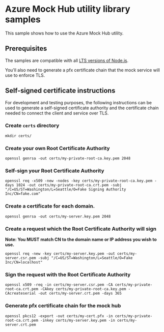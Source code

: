 # Azure Mock Hub utility library samples

This sample shows how to use the Azure Mock Hub utility.

## Prerequisites

The samples are compatible with all [LTS versions of Node.js](https://github.com/nodejs/release#release-schedule).

You'll also need to generate a pfx certificate chain that the mock service
will use to enforce TLS.

## Self-signed certificate instructions

For development and testing purposes, the following instructions
can be used to generate a self-signed certificate authority and
the certificate chain needed to connect the client and service over TLS.

### Create `certs` directory

```
mkdir certs/
```

### Create your own Root Certificate Authority

```
openssl genrsa -out certs/my-private-root-ca.key.pem 2048
```

### Self-sign your Root Certificate Authority

```
openssl req -x509 -new -nodes -key certs/my-private-root-ca.key.pem -days 1024 -out certs/my-private-root-ca.crt.pem -subj "/C=US/ST=Washington/L=Seattle/O=Fake Signing Authority Inc/CN=fake.com"
```

### Create a certificate for each domain.

```
openssl genrsa -out certs/my-server.key.pem 2048
```

### Create a request which the Root Certificate Authority will sign

**Note: You MUST match CN to the domain name or IP address you wish to use.**

```
openssl req -new -key certs/my-server.key.pem -out certs/my-server.csr.pem -subj "/C=US/ST=Washington/L=Seattle/O=Fake Inc/CN=localhost"
```

### Sign the request with the Root Certificate Authority

```
openssl x509 -req -in certs/my-server.csr.pem -CA certs/my-private-root-ca.crt.pem -CAkey certs/my-private-root-ca.key.pem -CAcreateserial -out certs/my-server.crt.pem -days 365
```

### Generate pfx certificate chain for the mock hub

```
openssl pkcs12 -export -out certs/my-cert.pfx -in certs/my-private-root-ca.crt.pem -inkey certs/my-server.key.pem -in certs/my-server.crt.pem
```